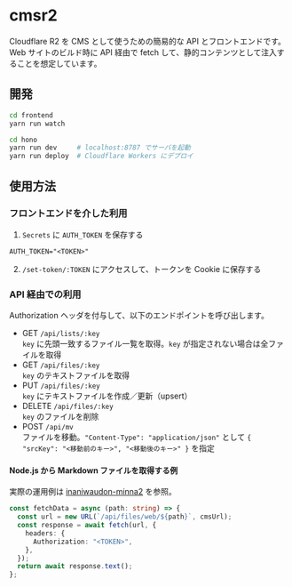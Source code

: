 # cmsr2

Cloudflare R2 を CMS として使うための簡易的な API とフロントエンドです。
Web サイトのビルド時に API 経由で fetch して、静的コンテンツとして注入することを想定しています。

## 開発

```bash
cd frontend
yarn run watch

cd hono
yarn run dev     # localhost:8787 でサーバを起動
yarn run deploy  # Cloudflare Workers にデプロイ
```

## 使用方法

### フロントエンドを介した利用

1. `Secrets` に `AUTH_TOKEN` を保存する

```.dev.vars
AUTH_TOKEN="<TOKEN>"
```

2. `/set-token/:TOKEN` にアクセスして、トークンを Cookie に保存する

### API 経由での利用

Authorization ヘッダを付与して、以下のエンドポイントを呼び出します。

- GET `/api/lists/:key`  
  `key` に先頭一致するファイル一覧を取得。`key` が指定されない場合は全ファイルを取得
- GET `/api/files/:key`  
  `key` のテキストファイルを取得
- PUT `/api/files/:key`  
  `key` にテキストファイルを作成／更新（upsert）
- DELETE `/api/files/:key`  
  `key` のファイルを削除
- POST `/api/mv`  
  ファイルを移動。`"Content-Type": "application/json"` として `{ "srcKey": "<移動前のキー>", "<移動後のキー>" }` を指定

#### Node.js から Markdown ファイルを取得する例

実際の運用例は [inaniwaudon-minna2](https://github.com/inaniwaudon-minna2) を参照。

```ts
const fetchData = async (path: string) => {
  const url = new URL(`/api/files/web/${path}`, cmsUrl);
  const response = await fetch(url, {
    headers: {
      Authorization: "<TOKEN>",
    },
  });
  return await response.text();
};
```
